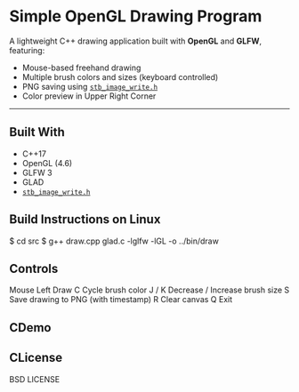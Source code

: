 # Simple OpenGL Drawing Program

A lightweight C++ drawing application built with **OpenGL** and **GLFW**, featuring:

- Mouse-based freehand drawing
- Multiple brush colors and sizes (keyboard controlled)
- PNG saving using [`stb_image_write.h`](https://github.com/nothings/stb)
- Color preview in Upper Right Corner

---

##  Built With

- C++17 
- OpenGL (4.6)
- GLFW 3
- GLAD
- [`stb_image_write.h`](https://github.com/nothings/stb)

##  Build Instructions on Linux
$ cd src
$ g++ draw.cpp glad.c -lglfw -lGL -o ../bin/draw

##  Controls
Mouse Left	Draw
C	Cycle brush color
J / K	Decrease / Increase brush size
S	Save drawing to PNG (with timestamp)
R	Clear canvas
Q	Exit

##  CDemo


##  CLicense
BSD LICENSE
